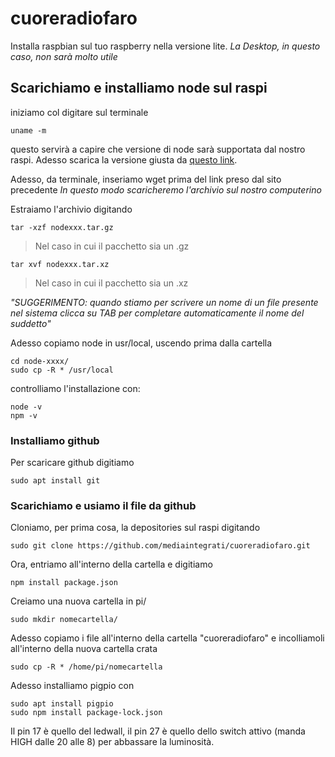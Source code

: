 # cuoreradiofaro

Installa raspbian sul tuo raspberry nella versione lite.
_La Desktop, in questo caso, non sarà molto utile_

## Scarichiamo e installiamo node sul raspi

iniziamo col digitare sul terminale

```
uname -m
```
questo servirà a capire che versione di node sarà supportata dal nostro raspi. Adesso scarica la versione giusta da [questo link](https://nodejs.org/en/download/).

Adesso, da terminale, inseriamo wget prima del link preso dal sito precedente 
_In questo modo scaricheremo l'archivio sul nostro computerino_

Estraiamo l'archivio digitando

```
tar -xzf nodexxx.tar.gz
```

>Nel caso in cui il pacchetto sia un .gz

```
tar xvf nodexxx.tar.xz
```

>Nel caso in cui il pacchetto sia un .xz

_"SUGGERIMENTO: quando stiamo per scrivere un nome di un file presente nel sistema clicca su TAB per completare automaticamente il nome del suddetto"_

Adesso copiamo node in usr/local, uscendo prima dalla cartella

```
cd node-xxxx/
sudo cp -R * /usr/local
```

controlliamo l'installazione con:

```
node -v
npm -v
```

### Installiamo github

Per scaricare github digitiamo

```
sudo apt install git
```

### Scarichiamo e usiamo il file da github

Cloniamo, per prima cosa, la depositories sul raspi digitando

```
sudo git clone https://github.com/mediaintegrati/cuoreradiofaro.git
```

Ora, entriamo all'interno della cartella e digitiamo

```
npm install package.json
```

Creiamo una nuova cartella in pi/

```
sudo mkdir nomecartella/
```

Adesso copiamo i file all'interno della cartella "cuoreradiofaro" e incolliamoli all'interno della nuova cartella crata

```
sudo cp -R * /home/pi/nomecartella
```

Adesso installiamo pigpio con

```
sudo apt install pigpio
sudo npm install package-lock.json
```

Il pin 17 è quello del ledwall, il pin 27 è quello dello switch attivo (manda HIGH dalle 20 alle 8) per abbassare la luminosità.
